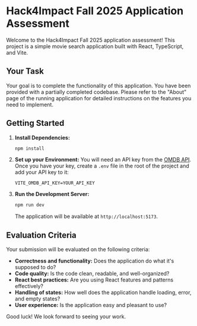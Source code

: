 # Hack4Impact Fall 2025 Application Assessment

Welcome to the Hack4Impact Fall 2025 application assessment! This project is a simple movie search application built with React, TypeScript, and Vite.

## Your Task

Your goal is to complete the functionality of this application. You have been provided with a partially completed codebase. Please refer to the "About" page of the running application for detailed instructions on the features you need to implement.

## Getting Started

1.  **Install Dependencies:**
    ```bash
    npm install
    ```

2.  **Set up your Environment:**
    You will need an API key from the [OMDB API](http://www.omdbapi.com/apikey.aspx). Once you have your key, create a `.env` file in the root of the project and add your API key to it:
    ```
    VITE_OMDB_API_KEY=YOUR_API_KEY
    ```

3.  **Run the Development Server:**
    ```bash
    npm run dev
    ```
    The application will be available at `http://localhost:5173`.

## Evaluation Criteria

Your submission will be evaluated on the following criteria:

*   **Correctness and functionality:** Does the application do what it's supposed to do?
*   **Code quality:** Is the code clean, readable, and well-organized?
*   **React best practices:** Are you using React features and patterns effectively?
*   **Handling of states:** How well does the application handle loading, error, and empty states?
*   **User experience:** Is the application easy and pleasant to use?

Good luck! We look forward to seeing your work.